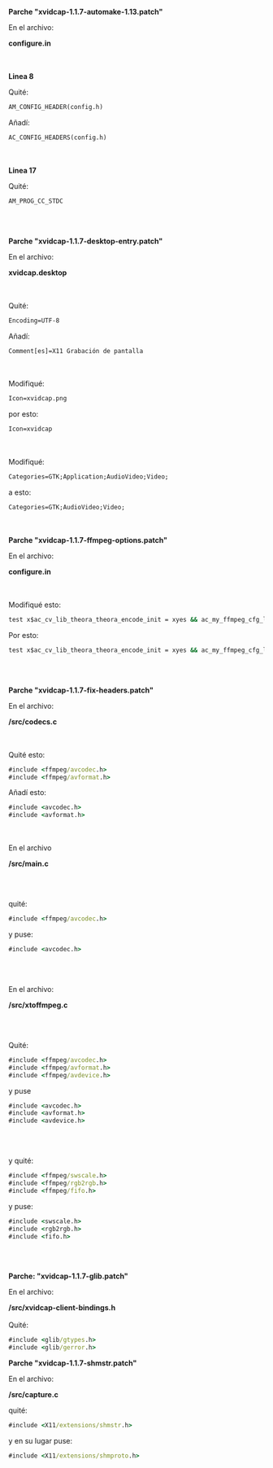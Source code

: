 
**Parche "xvidcap-1.1.7-automake-1.13.patch"**

En el archivo:

**configure.in**

<br> <br/>
**Linea 8**

Quité:

```bat
AM_CONFIG_HEADER(config.h)
```

Añadí:

```bat
AC_CONFIG_HEADERS(config.h)
```
<br> <br/>
**Linea 17**

Quité:

```bat
AM_PROG_CC_STDC
```

<br> <br/>

**Parche "xvidcap-1.1.7-desktop-entry.patch"**

En el archivo:

**xvidcap.desktop**

<br> <br/>
Quité:

```bat
Encoding=UTF-8
```

Añadí:

```bat
Comment[es]=X11 Grabación de pantalla
```
<br> <br/>
Modifiqué:

```bat
Icon=xvidcap.png
```

por esto:

```bat
Icon=xvidcap
```

<br> <br/>
Modifiqué:

```bat
Categories=GTK;Application;AudioVideo;Video;
```

a esto:

```bat
Categories=GTK;AudioVideo;Video;
```


<br> <br/>
**Parche "xvidcap-1.1.7-ffmpeg-options.patch"**

En el archivo:

**configure.in**

<br> <br/>
Modifiqué esto:

```bat
test x$ac_cv_lib_theora_theora_encode_init = xyes && ac_my_ffmpeg_cfg_lib_switch="${ac_my_ffmpeg_cfg_lib_switch} --enable-libogg --enable-libtheora"
```

Por esto:

```bat
test x$ac_cv_lib_theora_theora_encode_init = xyes && ac_my_ffmpeg_cfg_lib_switch="${ac_my_ffmpeg_cfg_lib_switch} --enable-libtheora"
```

<br> <br/>

**Parche "xvidcap-1.1.7-fix-headers.patch"**

En el archivo:

**/src/codecs.c**

<br> <br/>
Quité esto:

```bat
#include <ffmpeg/avcodec.h>
#include <ffmpeg/avformat.h>
```

Añadí esto:

```bat
#include <avcodec.h>
#include <avformat.h>
```

<br> <br/>
En el archivo

**/src/main.c**

<br> <br/>

quité:

```bat
#include <ffmpeg/avcodec.h>
```

y puse:

```bat
#include <avcodec.h>
```

<br> <br/>

En el archivo:

**/src/xtoffmpeg.c**

<br> <br/>

Quité:

```bat
#include <ffmpeg/avcodec.h>
#include <ffmpeg/avformat.h>
#include <ffmpeg/avdevice.h>

```
y puse

```bat
#include <avcodec.h>
#include <avformat.h>
#include <avdevice.h>
```

<br> <br/>

y quité:

```bat
#include <ffmpeg/swscale.h>
#include <ffmpeg/rgb2rgb.h>
#include <ffmpeg/fifo.h>
```

y puse:

```bat
#include <swscale.h>
#include <rgb2rgb.h>
#include <fifo.h>
```

<br> <br/>

**Parche: "xvidcap-1.1.7-glib.patch"**

En el archivo:

**/src/xvidcap-client-bindings.h**
<br> <br/>
Quité:
```bat
#include <glib/gtypes.h>
#include <glib/gerror.h>
```

**Parche "xvidcap-1.1.7-shmstr.patch"**

En el archivo:

**/src/capture.c**

quité:

```bat
#include <X11/extensions/shmstr.h>
```

y en su lugar puse:

```bat
#include <X11/extensions/shmproto.h>
```
